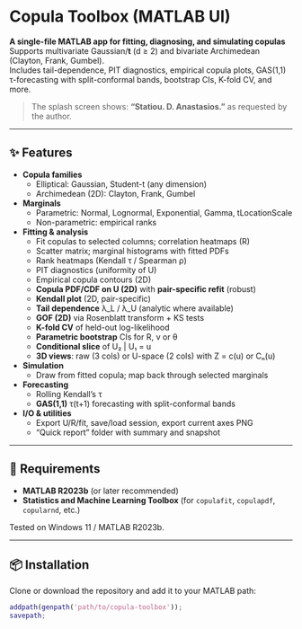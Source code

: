 # Copula Toolbox (MATLAB UI)

**A single-file MATLAB app for fitting, diagnosing, and simulating copulas**  
Supports multivariate Gaussian/**t** (d ≥ 2) and bivariate Archimedean (Clayton, Frank, Gumbel).  
Includes tail-dependence, PIT diagnostics, empirical copula plots, GAS(1,1) τ-forecasting with split-conformal bands, bootstrap CIs, K-fold CV, and more.

> The splash screen shows: **“Statiou. D. Anastasios.”** as requested by the author.

---

## ✨ Features

- **Copula families**
  - Elliptical: Gaussian, Student-t (any dimension)
  - Archimedean (2D): Clayton, Frank, Gumbel
- **Marginals**
  - Parametric: Normal, Lognormal, Exponential, Gamma, tLocationScale
  - Non-parametric: empirical ranks
- **Fitting & analysis**
  - Fit copulas to selected columns; correlation heatmaps (R)
  - Scatter matrix; marginal histograms with fitted PDFs
  - Rank heatmaps (Kendall τ / Spearman ρ)
  - PIT diagnostics (uniformity of U)
  - Empirical copula contours (2D)
  - **Copula PDF/CDF on U (2D)** with **pair-specific refit** (robust)
  - **Kendall plot** (2D, pair-specific)
  - **Tail dependence** λ_L / λ_U (analytic where available)
  - **GOF (2D)** via Rosenblatt transform + KS tests
  - **K-fold CV** of held-out log-likelihood
  - **Parametric bootstrap** CIs for R, ν or θ
  - **Conditional slice** of U₂ | U₁ = u
  - **3D views**: raw (3 cols) or U-space (2 cols) with Z = c(u) or Cₙ(u)
- **Simulation**
  - Draw from fitted copula; map back through selected marginals
- **Forecasting**
  - Rolling Kendall’s τ
  - **GAS(1,1)** τ(t+1) forecasting with split-conformal bands
- **I/O & utilities**
  - Export U/R/fit, save/load session, export current axes PNG
  - “Quick report” folder with summary and snapshot

---

## 🧩 Requirements

- **MATLAB R2023b** (or later recommended)
- **Statistics and Machine Learning Toolbox** (for `copulafit`, `copulapdf`, `copularnd`, etc.)

Tested on Windows 11 / MATLAB R2023b.

---

## 📦 Installation

Clone or download the repository and add it to your MATLAB path:

```matlab
addpath(genpath('path/to/copula-toolbox'));
savepath;
